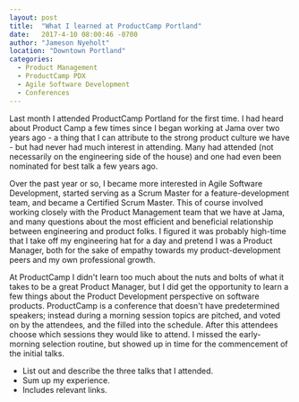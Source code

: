 ```yaml
---
layout: post
title:  "What I learned at ProductCamp Portland"
date:   2017-4-10 08:00:46 -0700
author: "Jameson Nyeholt"
location: "Downtown Portland"
categories:
  - Product Management
  - ProductCamp PDX
  - Agile Software Development
  - Conferences
---
```


Last month I attended ProductCamp Portland for the first time.  I had heard about Product Camp a few times since I began working at Jama over two years ago - a thing that I can attribute to the strong product culture we have - but had never had much interest in attending.  Many had attended (not necessarily on the engineering side of the house) and one had even been nominated for best talk a few years ago.

Over the past year or so, I became more interested in Agile Software Development, started serving as a Scrum Master for a feature-development team, and became a Certified Scrum Master.  This of course involved working closely with the Product Management team that we have at Jama, and many questions about the most efficient and beneficial relationship between engineering and product folks.  I figured it was probably high-time that I take off my engineering hat for a day and pretend I was a Product Manager, both for the sake of empathy towards my product-development peers and my own professional growth.

At ProductCamp I didn't learn too much about the nuts and bolts of what it takes to be a great Product Manager, but I did get the opportunity to learn a few things about the Product Development perspective on software products.  ProductCamp is a conference that doesn't have predetermined speakers; instead during a morning session topics are pitched, and voted on by the attendees, and the filled into the schedule.  After this attendees choose which sessions they would like to attend.  I missed the early-morning selection routine, but showed up in time for the commencement of the initial talks.

- List out and describe the three talks that I attended.
- Sum up my experience.
- Includes relevant links.
